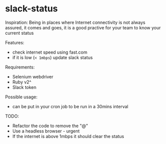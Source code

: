 # slack-status


<!-- Install selenium webdriver -->
<!-- make sure it is in your path -->
<!-- get slack auth token -->
Inspiration:
Being in places where Internet connectivity is not always assured, it comes and goes, it is a good practive for your team to know your current status

Features:
- check internet speed using fast.com
- if it is low (`< 1mbps`) update slack status

Requirements:
- Selenium webdriver
- Ruby v2^
- Slack token


Possible usage:
- can be put in your cron job to be run in a 30mins interval

TODO:
- Refactor the code to remove the "@"
- Use a headless browser - urgent
- If the internet is above 1mbps it should clear the status
